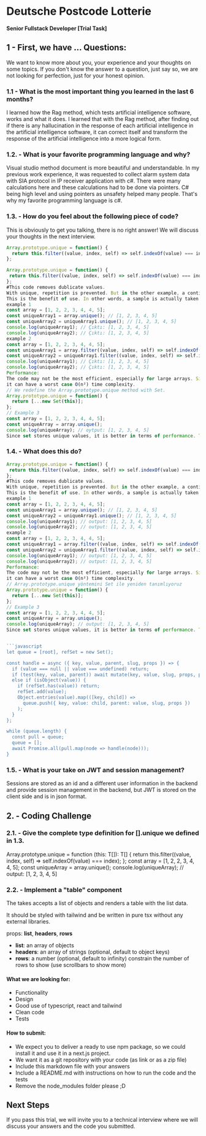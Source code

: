 # Deutsche Postcode Lotterie

**Senior Fullstack Developer [Trial Task]**

## 1 - First, we have ... Questions:

We want to know more about you, your experience and your thoughts on some topics.
If you don't know the answer to a question, just say so, we are not looking for perfection, just for your honest opinion.

### 1.1 - **What is the most important thing you learned in the last 6 months?**

I learned how the Rag method, which tests artificial intelligence software, works and what it does. I learned that with the Rag method, after finding out if there is any hallucination in the response of each artificial intelligence in the artificial intelligence software, it can correct itself and transform the response of the artificial intelligence into a more logical form.

### 1.2. - **What is your favorite programming language and why?**

Visual studio method document is more beautiful and understandable. In my previous work experience, it was requested to collect alarm system data with SIA protocol in IP receiver application with c#. There were many calculations here and these calculations had to be done via pointers. C# being high level and using pointers as unsafety helped many people. That's why my favorite programming language is c#.
### 1.3. - **How do you feel about the following piece of code?**

This is obviously to get you talking, there is no right answer!
We will discuss your thoughts in the next interview.

```javascript
Array.prototype.unique = function() {
  return this.filter((value, index, self) => self.indexOf(value) === index);
};

Array.prototype.unique = function() {
 return this.filter((value, index, self) => self.indexOf(value) === index);
};
#This code removes dublicate values.
With unique, repetition is prevented. But in the other example, a continuously repeating code piece is created.
This is the benefit of use. In other words, a sample is actually taken each time.
example 1
const array = [1, 2, 2, 3, 4, 4, 5];
const uniqueArray1 = array.unique(); // [1, 2, 3, 4, 5]
const uniqueArray2 = uniqueArray1.unique(); // [1, 2, 3, 4, 5]
console.log(uniqueArray1); // Çıktı: [1, 2, 3, 4, 5]
console.log(uniqueArray2); // Çıktı: [1, 2, 3, 4, 5]
example 2
const array = [1, 2, 2, 3, 4, 4, 5];
const uniqueArray1 = array.filter((value, index, self) => self.indexOf(value) === index);
const uniqueArray2 = uniqueArray1.filter((value, index, self) => self.indexOf(value) === index);
console.log(uniqueArray1); // Çıktı: [1, 2, 3, 4, 5]
console.log(uniqueArray2); // Çıktı: [1, 2, 3, 4, 5]
Performance:
The code may not be the most efficient, especially for large arrays. Since indexOf is called repeatedly for each element,
it can have a worst case O(n²) time complexity.
// We redefine the Array.prototype.unique method with Set.
Array.prototype.unique = function() {
  return [...new Set(this)];
};
// Example 3
const array = [1, 2, 2, 3, 4, 4, 5];
const uniqueArray = array.unique();
console.log(uniqueArray); // oytput: [1, 2, 3, 4, 5]
Since set stores unique values, it is better in terms of performance. This method has O(n) time complexity.

```

### 1.4. - **What does this do?**
```javascript
Array.prototype.unique = function() {
 return this.filter((value, index, self) => self.indexOf(value) === index);
};
#This code removes dublicate values.
With unique, repetition is prevented. But in the other example, a continuously repeating code piece is created.
This is the benefit of use. In other words, a sample is actually taken each time.
example 1
const array = [1, 2, 2, 3, 4, 4, 5];
const uniqueArray1 = array.unique(); // [1, 2, 3, 4, 5]
const uniqueArray2 = uniqueArray1.unique(); // [1, 2, 3, 4, 5]
console.log(uniqueArray1); // output: [1, 2, 3, 4, 5]
console.log(uniqueArray2); // output: [1, 2, 3, 4, 5]
example 2
const array = [1, 2, 2, 3, 4, 4, 5];
const uniqueArray1 = array.filter((value, index, self) => self.indexOf(value) === index);
const uniqueArray2 = uniqueArray1.filter((value, index, self) => self.indexOf(value) === index);
console.log(uniqueArray1); // output: [1, 2, 3, 4, 5]
console.log(uniqueArray2); // output: [1, 2, 3, 4, 5]
Performance:
The code may not be the most efficient, especially for large arrays. Since indexOf is called repeatedly for each element,
it can have a worst case O(n²) time complexity.
// Array.prototype.unique yöntemini Set ile yeniden tanımlıyoruz
Array.prototype.unique = function() {
  return [...new Set(this)];
};
// Example 3
const array = [1, 2, 2, 3, 4, 4, 5];
const uniqueArray = array.unique();
console.log(uniqueArray); // output: [1, 2, 3, 4, 5]
Since set stores unique values, it is better in terms of performance. This method has O(n) time complexity.


```javascript
let queue = [root], refSet = new Set();

const handle = async ({ key, value, parent, slug, props }) => {
  if (value === null || value === undefined) return;
  if (test(key, value, parent)) await mutate(key, value, slug, props, parent);
  else if (isObject(value)) {
    if (refSet.has(value)) return;
    refSet.add(value);
    Object.entries(value).map(([key, child]) =>
      queue.push({ key, value: child, parent: value, slug, props })
    );
  }
};

while (queue.length) {
  const pull = queue;
  queue = [];
  await Promise.all(pull.map(node => handle(node)));
}
```

### 1.5. - **What is your take on JWT and session management?**

Sessions are stored as an id and a different user information in the backend and provide session management in the backend, but JWT is stored on the client side and is in json format.

## 2. - Coding Challenge

### 2.1. - **Give the complete type definition for [].unique we defined in 1.3.**
Array.prototype.unique = function <T>(this: T[]): T[] {
  return this.filter((value, index, self) => self.indexOf(value) === index);
};
const array = [1, 2, 2, 3, 4, 4, 5];
const uniqueArray = array.unique();
console.log(uniqueArray); // output: [1, 2, 3, 4, 5]


### 2.2. - **Implement a "table" component**

The takes accepts a list of objects and renders a table with the list data.

It should be styled with tailwind and be written in pure tsx without any external libraries.

props: **list**, **headers**, **rows**

- **list**: an array of objects
- **headers**: an array of strings (optional, default to object keys)
- **rows**: a number (optional, default to infinity) constrain the number of rows to show (use scrollbars to show more)

#### What we are looking for:

- Functionality
- Design
- Good use of typescript, react and tailwind
- Clean code
- Tests

#### How to submit:

- We expect you to deliver a ready to use npm package, so we could install it and use it in a next.js project.
- We want it as a git repository with your code (as link or as a zip file)
- Include this markdown file with your answers
- Include a README.md with instructions on how to run the code and the tests
- Remove the node_modules folder please ;D

## Next Steps

If you pass this trial, we will invite you to a technical interview where we will discuss your answers and the code you submitted.
